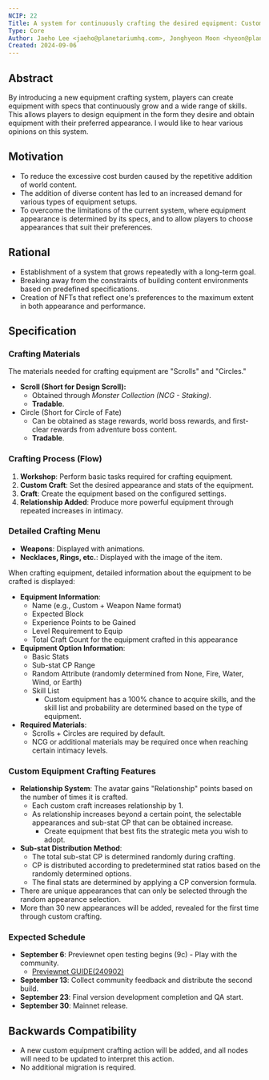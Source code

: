 ```yaml
---
NCIP: 22
Title: A system for continuously crafting the desired equipment: Custom Craft
Type: Core
Author: Jaeho Lee <jaeho@planetariumhq.com>, Jonghyeon Moon <hyeon@planetariumhq.com>, Seonmin Kim <kimsm@planetariumhq.com>
Created: 2024-09-06
---
```



## Abstract

By introducing a new equipment crafting system, players can create equipment with specs that continuously grow and a wide range of skills. This allows players to design equipment in the form they desire and obtain equipment with their preferred appearance. I would like to hear various opinions on this system.

## Motivation

- To reduce the excessive cost burden caused by the repetitive addition of world content.
- The addition of diverse content has led to an increased demand for various types of equipment setups.
- To overcome the limitations of the current system, where equipment appearance is determined by its specs, and to allow players to choose appearances that suit their preferences.

## Rational

- Establishment of a system that grows repeatedly with a long-term goal.
- Breaking away from the constraints of building content environments based on predefined specifications.
- Creation of NFTs that reflect one's preferences to the maximum extent in both appearance and performance.

## Specification

### **Crafting Materials**

The materials needed for crafting equipment are "Scrolls" and "Circles."

- **Scroll (Short for Design Scroll):**
    - Obtained through *Monster Collection (NCG - Staking)*.
    - **Tradable**.
- Circle (Short for Circle of Fate)
    - Can be obtained as stage rewards, world boss rewards, and first-clear rewards from adventure boss content.
    - **Tradable**.

### **Crafting Process (Flow)**

1. **Workshop**: Perform basic tasks required for crafting equipment.
2. **Custom Craft**: Set the desired appearance and stats of the equipment.
3. **Craft**: Create the equipment based on the configured settings.
4. **Relationship Added**: Produce more powerful equipment through repeated increases in intimacy.

### **Detailed Crafting Menu**

- **Weapons**: Displayed with animations.
- **Necklaces, Rings, etc.**: Displayed with the image of the item.

When crafting equipment, detailed information about the equipment to be crafted is displayed:

- **Equipment Information**:
    - Name (e.g., Custom + Weapon Name format)
    - Expected Block
    - Experience Points to be Gained
    - Level Requirement to Equip
    - Total Craft Count for the equipment crafted in this appearance
- **Equipment Option Information**:
    - Basic Stats
    - Sub-stat CP Range
    - Random Attribute (randomly determined from None, Fire, Water, Wind, or Earth)
    - Skill List
        - Custom equipment has a 100% chance to acquire skills, and the skill list and probability are determined based on the type of equipment.
- **Required Materials**:
    - Scrolls + Circles are required by default.
    - NCG or additional materials may be required once when reaching certain intimacy levels.

### **Custom Equipment Crafting Features**

- **Relationship System**: The avatar gains "Relationship" points based on the number of times it is crafted.
    - Each custom craft increases relationship by 1.
    - As relationship increases beyond a certain point, the selectable appearances and sub-stat CP that can be obtained increase.
        - Create equipment that best fits the strategic meta you wish to adopt.
- **Sub-stat Distribution Method**:
    - The total sub-stat CP is determined randomly during crafting.
    - CP is distributed according to predetermined stat ratios based on the randomly determined options.
    - The final stats are determined by applying a CP conversion formula.
- There are unique appearances that can only be selected through the random appearance selection.
- More than 30 new appearances will be added, revealed for the first time through custom crafting.

### **Expected Schedule**

- **September 6**: Previewnet open testing begins (9c) - Play with the community.
    - [Previewnet GUIDE(240902)](https://planetarium.notion.site/Previewnet-GUIDE-240902-7eb96e8e0631443bb119e0c58cbc2ca7)
- **September 13**: Collect community feedback and distribute the second build.
- **September 23**: Final version development completion and QA start.
- **September 30**: Mainnet release.

## **Backwards Compatibility**

- A new custom equipment crafting action will be added, and all nodes will need to be updated to interpret this action.
- No additional migration is required.
